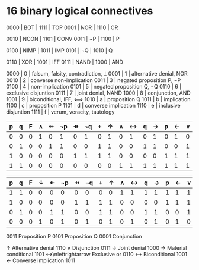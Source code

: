 # 16 binary logical connectives

0000 | BOT    | 1111 | TOP
0001 | NOR    | 1110 | OR

0010 | NCON   | 1101 | CONV
0011 | ¬P     | 1100 | P

0100 | NIMP   | 1011 | IMP
0101 | ¬Q     | 1010 | Q

0110 | XOR    | 1001 | IFF
0111 | NAND   | 1000 | AND





0000 | 0 | falsum, falsity, contradiction, ⟘
0001 | 1 | alternative denial, NOR
0010 | 2 | converse non-implication
0011 | 3 | negated proposition P, ¬P
0100 | 4 | non-implication
0101 | 5 | negated proposition Q, ¬Q
0110 | 6 | exclusive disjuntion
0111 | 7 | joint denial, NAND
1000 | 8 | conjunction, AND
1001 | 9 | biconditional, IFF, ⟺
1010 | a | proposition Q
1011 | b | implication
1100 | c | proposition P
1101 | d | converse implication
1110 | e | inclusive disjuntion
1111 | f | verum, veracity, tautology


p | q | F | ∧ | ⇷ |¬p | ⇸ |¬q | + | ↑ | ∧ | ↔ | q | → | p | ← | ∨ | T
--|---|---|---|---|---|---|---|---|---|---|---|---|---|---|---|---|----
0 | 0 | 0 | 1 | 0 | 1 | 0 | 1 | 0 | 1 | 0 | 1 | 0 | 1 | 0 | 1 | 0 | 1
0 | 1 | 0 | 0 | 1 | 1 | 0 | 0 | 1 | 1 | 0 | 0 | 1 | 1 | 0 | 0 | 1 | 1
1 | 0 | 0 | 0 | 0 | 0 | 1 | 1 | 1 | 1 | 0 | 0 | 0 | 0 | 1 | 1 | 1 | 1
1 | 1 | 0 | 0 | 0 | 0 | 0 | 0 | 0 | 0 | 1 | 1 | 1 | 1 | 1 | 1 | 1 | 1


p | q | F | ↓ | ⇷ |¬p | ⇸ |¬q | + | ↑ | ∧ | ↔ | q | → | p | ← | ∨ | T
--|---|---|---|---|---|---|---|---|---|---|---|---|---|---|---|---|----
1 | 1 | 0 | 0 | 0 | 0 | 0 | 0 | 0 | 0 | 1 | 1 | 1 | 1 | 1 | 1 | 1 | 1
1 | 0 | 0 | 0 | 0 | 0 | 1 | 1 | 1 | 1 | 0 | 0 | 0 | 0 | 1 | 1 | 1 | 1
0 | 1 | 0 | 0 | 1 | 1 | 0 | 0 | 1 | 1 | 0 | 0 | 1 | 1 | 0 | 0 | 1 | 1
0 | 0 | 0 | 1 | 0 | 1 | 0 | 1 | 0 | 1 | 0 | 1 | 0 | 1 | 0 | 1 | 0 | 1





0011 Proposition P
0101 Proposition Q
0001 Conjunction

↑ Alternative denial 1110
∨ Disjunction  0111
↓ Joint denial 1000
→ Material conditional 1101
↮\nleftrightarrow Exclusive or  0110
↔ Biconditional  1001
← Converse implication 1011
